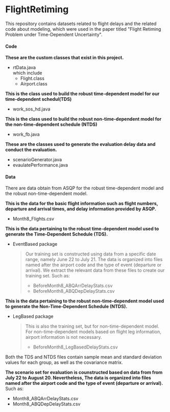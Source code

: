 # FlightRetiming
This repository contains datasets related to flight delays and the related code about modeling, which were used in the paper titled "Flight Retiming Problem under Time-Dependent Uncertainty".
#### Code
**These are the custom classes that exist in this project.**
- rtData.java   
which include 
  - Flight.class    
  - Airport.class

**This is the class used to build the robust time-dependent model for our time-dependent schedul(TDS)**
- work_sos_hd.java

**This is the class used to build the robust non-time-dependent model for the non-time-dependent schedule (NTDS)**
- work_fb.java

**These are the classes used to generate the evaluation delay data and conduct the evaluation.**
- scenarioGenerator.java
- evaulatePerformance.java

#### Data
There are data obtain from ASQP for the robust time-dependent model and the robust non-time-dependent model. 

**This is the data for the basic flight information such as flight numbers, departure and arrival times, and delay information provided by ASQP.**
- Month8_Flights.csv

**This is the data pertaining to the robust time-dependent model used to generate the Time-Dependent Schedule (TDS).**
- EventBased package
  > Our training set is constructed using data from a specific date range, namely June 22 to July 21. The data is organized into files named after the airport code and the type of event (departure or arrival). We extract the relevant data from these files to create our training set. Such as: 
  > - BeforeMonth8_ABQArrDelayStats.csv 
  > - BeforeMonth8_ABQDepDelayStats.csv
 
 
 

**This is the data pertaining to the robust non-time-dependent model used to generate the Non-Time-Dependent Schedule (NTDS).**
- LegBased package
  > This is also the training set, but for non-time-dependent model. For non-time-dependent models based on flight leg information, airport information is not necessary.
  > - BeforeMonth8_LegBasedDelayStats.csv

Both the TDS and NTDS files contain sample mean and standard deviation values for each group, as well as the covariance matrix.

**The scenario set for evaluation is counstructed based on data from from July 22 to August 20. Nevertheless, The data is organized into files named after the airport code and the type of event (departure or arrival).**
Such as:
- Month8_ABQArrDelayStats.csv
- Month8_ABQDepDelayStats.csv


